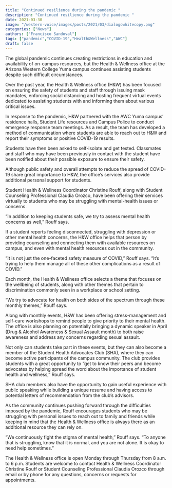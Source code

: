 ```yaml
---
title: "Continued resilience during the pandemic "
description: "Continued resilience during the pandemic "
date: 2021-03-30
image: "/western-voice/images/posts/2021/03/dialogowhitecopy.png"
categories: ["News"]
authors: ["Francisco Sandoval"]
tags: ["pandemic","COVID-19","Health&Wellness","AWC"]
draft: false
---
```

The global pandemic continues creating restrictions in education and availability of on-campus resources, but the Health & Wellness office at the Arizona Western College Yuma campus continues assisting students despite such difficult circumstances.

Over the past year, the Health & Wellness office (H&W) has been focused on ensuring the safety of students and staff through issuing mask mandates, enforcing social distancing and hosting frequent virtual events dedicated to assisting students with and informing them about various critical issues.

In response to the pandemic, H&W partnered with the AWC Yuma campus’ residence halls, Student Life resources and Campus Police to conduct emergency response team meetings. As a result, the team has developed a method of communication where students are able to reach out to H&W and report their symptoms or positive COVID-19 results.

Students have then been asked to self-isolate and get tested. Classmates and staff who may have been previously in contact with the student have been notified about their possible exposure to ensure their safety.

Although public safety and overall attempts to reduce the spread of COVID-19 share great importance to H&W, the office’s services also provide additional personal support for students.

Student Health & Wellness Coordinator Christine Rouff, along with Student Counseling Professional Claudia Orozco, have been offering their services virtually to students who may be struggling with mental-health issues or concerns.

“In addition to keeping students safe, we try to assess mental health concerns as well,” Rouff says.

If a student reports feeling disconnected, struggling with depression or other mental health concerns, the H&W office helps that person by providing counseling and connecting them with available resources on campus, and even with mental health resources out in the community.

“It is not just the one-faceted safety measure of COVID,” Rouff says. “It’s trying to help them manage all of these other complications as a result of COVID.”

Each month, the Health & Wellness office selects a theme that focuses on the wellbeing of students, along with other themes that pertain to discrimination commonly seen in a workplace or school setting.

“We try to advocate for health on both sides of the spectrum through these monthly themes,” Rouff says.

Along with monthly events, H&W has been offering stress-management and self-care workshops to remind people to give priority to their mental health. The office is also planning on potentially bringing a dynamic speaker in April (Drug & Alcohol Awareness & Sexual Assault month) to both raise awareness and address any concerns regarding sexual assault.

Not only can students take part in these events, but they can also become a member of the Student Health Advocates Club (SHA), where they can become active participants of the campus community. The club provides students with a great opportunity to “get to know their peers and become advocates by helping spread the word about the importance of student health and wellness,” Rouff says.

SHA club members also have the opportunity to gain useful experience with public speaking while building a unique resume and having access to potential letters of recommendation from the club’s advisors.

As the community continues pushing forward through the difficulties imposed by the pandemic, Rouff encourages students who may be struggling with personal issues to reach out to family and friends while keeping in mind that the Health & Wellness office is always there as an additional resource they can rely on.

“We continuously fight the stigma of mental health,” Rouff says. “To anyone that is struggling, know that it is normal, and you are not alone. It is okay to need help sometimes.”

The Health & Wellness office is open Monday through Thursday from 8 a.m. to 6 p.m. Students are welcome to contact Health & Wellness Coordinator Christine Rouff or Student Counseling Professional Claudia Orozco through email or by phone for any questions, concerns or requests for appointments.